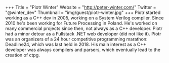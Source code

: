 +++
Title = "Piotr Winter"
Website = "http://peter-winter.com/"
Twitter = "@winter_dev"
Thumbnail = "img/guest/piotr-winter.jpg"
+++
Piotr started working as a C++ dev in 2005, working on a System Verilog compiler. Since 2010 he's been working for Future Processing in Poland. He's worked on many commercial projects since then, not always as a C++ developer. Piotr had a minor detour as a Fullstack .NET web developer (did not like it).
Piotr was an organizers of a 24 hour competitive programming marathon: Deadline24, which was last held in 2018.
His main interest as a C++ developer was always compilers and parsers, which eventually lead to the creation of ctpg.